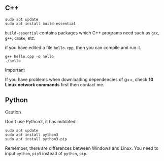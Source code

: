 ## C++
```
sudo apt update
sudo apt install build-essential
```
`build-essential` contains packages which C++ programs need such as `gcc`, `g++`, `cmake`, etc.

if you have edited a file `hello.cpp`, then you can compile and run it.
```
g++ hello.cpp -o hello
./hello
```
>[!IMPORTANT]  
>If you have problems when downloading dependencies of g++, check **10 Linux network commands** first then contact me.
## Python
>[!CAUTION]
>Don't use Python2, it has outdated
```
sudo apt update
sudo apt install python3
sudo apt install python3-pip
```
Remember, there are differences between Windows  and Linux. You need to input `python`, `pip3` instead of `python`, `pip`.



